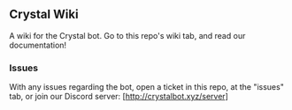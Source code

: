 ## Crystal Wiki
A wiki for the Crystal bot. Go to this repo's wiki tab, and read our documentation!

### Issues
With any issues regarding the bot, open a ticket in this repo, at the "issues" tab, or join our Discord server: [http://crystalbot.xyz/server]
